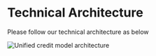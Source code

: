 # Technical Architecture
Please follow our technical architecture as below

<img src="/img/ml-quant/image (4).png" alt="Unified credit model architecture" />
